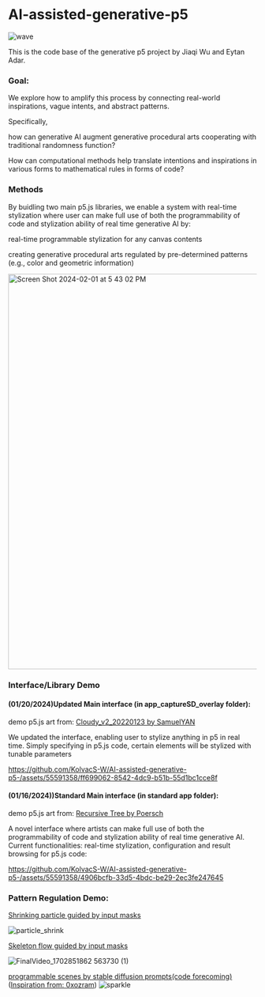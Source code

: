 # AI-assisted-generative-p5
![wave](https://github.com/KolvacS-W/AI-assisted-generative-p5-/assets/55591358/6dcf51c8-f22e-41e3-a1dc-59b4d4fb2dfc)

This is the code base of the generative p5 project by Jiaqi Wu and Eytan Adar.

### Goal:
We explore how to amplify this process by connecting real-world inspirations, vague intents, and abstract patterns. 

Specifically, 

how can generative AI augment generative procedural arts cooperating with traditional randomness
function? 

How can computational methods help translate intentions and inspirations in various forms to mathematical rules in forms of code? 

### Methods
By buidling two main p5.js libraries, we enable a system with real-time stylization where user can make full use of both the
programmability of code and stylization ability of real time generative AI by:

real-time programmable stylization for any canvas contents

creating generative procedural arts regulated by pre-determined patterns (e.g., color and geometric information)

<img width="800" alt="Screen Shot 2024-02-01 at 5 43 02 PM" src="https://github.com/KolvacS-W/AI-assisted-generative-p5-/assets/55591358/e0cf347d-820f-4c79-9732-109657075e91">

### Interface/Library Demo
#### (01/20/2024)Updated Main interface (in app_captureSD_overlay folder): 
demo p5.js art from: [Cloudy_v2_20220123 by SamuelYAN](https://openprocessing.org/sketch/1452002)

We updated the interface, enabling user to stylize anything in p5 in real time. Simply specifying in p5.js code, certain elements will be stylized with tunable parameters

https://github.com/KolvacS-W/AI-assisted-generative-p5-/assets/55591358/ff699062-8542-4dc9-b51b-55d1bc1cce8f



#### (01/16/2024))Standard Main interface (in standard app folder): 
demo p5.js art from: [Recursive Tree by Poersch](https://openprocessing.org/sketch/90192)

A novel interface where artists can make full use of both the programmability of code and stylization ability of real time generative AI.
Current functionalities: real-time stylization, configuration and result browsing for p5.js code:

https://github.com/KolvacS-W/AI-assisted-generative-p5-/assets/55591358/4906bcfb-33d5-4bdc-be29-2ec3fe247645

### Pattern Regulation Demo:
[Shrinking particle guided by input masks](https://editor.p5js.org/wujiaq/sketches/pZSMb4Jxv)

![particle_shrink](https://github.com/KolvacS-W/AI-assisted-generative-p5-/assets/55591358/cb829cc9-3475-4f7c-a0c9-cca79b2d59e8)



[Skeleton flow guided by input masks](https://editor.p5js.org/wujiaq/sketches/5BG9YMHaN)

![FinalVideo_1702851862 563730 (1)](https://github.com/KolvacS-W/AI-assisted-generative-p5-/assets/55591358/d3fe2ec4-49ac-4cbb-8a37-445839adf5c3)


[programmable scenes by stable diffusion prompts(code forecoming)]()
([Inspiration from: 0xozram](https://openprocessing.org/sketch/1790022))
![sparkle](https://github.com/KolvacS-W/AI-assisted-generative-p5-/assets/55591358/cd7240ae-aab3-4bc9-ad2a-49a665955185)
